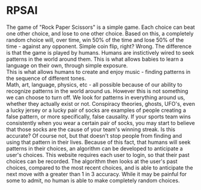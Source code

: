 # RPSAI
  The game of "Rock Paper Scissors" is a simple game.  Each choice can beat one 
  other choice, and lose to one other choice.  Based on this, a completely random choice will, over time,
  win 50% of the time and lose 50% of the time - against any opponent.  Simple coin flip, right?  Wrong. 
  The difference is that the game is played by humans.  Humans are instictively wired to seek patterns in 
  the world around them.  This is what allows babies to learn a language on their own, through simple exposure.  
  This is what allows humans to create and enjoy music - finding patterns in the sequence of different tones.  
  Math, art, language, physics, etc - all possible because of our ability to recognize patterns in the world 
  around us.
  However this is not something we can choose to turn off.  We look for patterns in everything around us,
  whether they actually exist or not.  Conspiracy theories, ghosts, UFO's, even a lucky jersey or a lucky pair
  of socks are examples of people creating a false pattern, or more specifically, false causality.  If your
  sports team wins consistently when you wear a certain pair of socks, you may start to believe that those 
  socks are the cause of your team's winning streak.  Is this accurate?  Of course not, but that doesn't stop people from finding and using that pattern in their lives. 
  Because of this fact, that humans will seek patterns in their choices, an algorithm can be developed to 
  anticipate a user's choices.  This website requires each user to login, so that their past choices can be recorded.
  The algorithm then looks at the user's past choices, compared to the most recent choices, and is able to 
  anticipate the next move with a greater than 1 in 3 accuracy.  While it may be painful for some to admit,
  no human is able to make completely random choices.